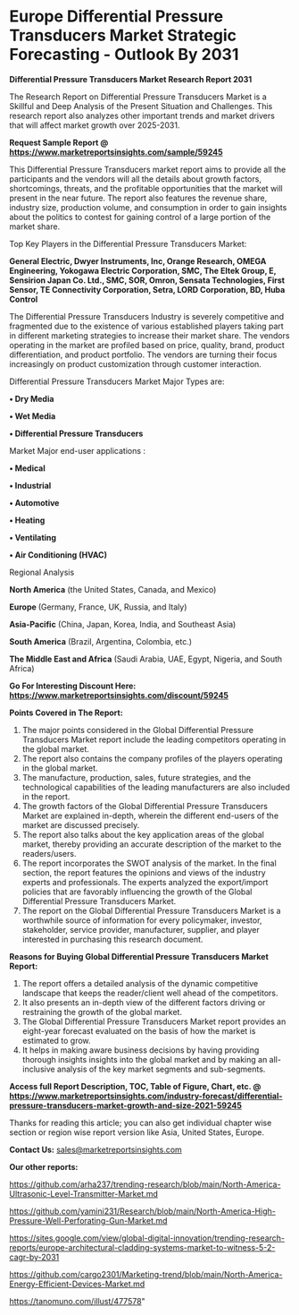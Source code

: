 # Europe Differential Pressure Transducers Market Strategic Forecasting - Outlook By 2031

<strong>Differential Pressure Transducers Market Research Report 2031</strong>

The Research Report on Differential Pressure Transducers Market is a Skillful and Deep Analysis of the Present Situation and Challenges. This research report also analyzes other important trends and market drivers that will affect market growth over 2025-2031.

<strong>Request Sample Report @ <a href=https://www.marketreportsinsights.com/sample/59245>https://www.marketreportsinsights.com/sample/59245</a></strong>

This Differential Pressure Transducers market report aims to provide all the participants and the vendors will all the details about growth factors, shortcomings, threats, and the profitable opportunities that the market will present in the near future. The report also features the revenue share, industry size, production volume, and consumption in order to gain insights about the politics to contest for gaining control of a large portion of the market share.

Top Key Players in the Differential Pressure Transducers Market:

<strong>General Electric, Dwyer Instruments, Inc, Orange Research, OMEGA Engineering, Yokogawa Electric Corporation, SMC, The Eltek Group, E, Sensirion Japan Co. Ltd., SMC, SOR, Omron, Sensata Technologies, First Sensor, TE Connectivity Corporation, Setra, LORD Corporation, BD, Huba Control</strong>

The Differential Pressure Transducers Industry is severely competitive and fragmented due to the existence of various established players taking part in different marketing strategies to increase their market share. The vendors operating in the market are profiled based on price, quality, brand, product differentiation, and product portfolio. The vendors are turning their focus increasingly on product customization through customer interaction.

Differential Pressure Transducers Market Major Types are:

<strong>• Dry Media

• Wet Media

• Differential Pressure Transducers</strong>

Market Major end-user applications :

<strong>• Medical

• Industrial

• Automotive

• Heating

• Ventilating

• Air Conditioning (HVAC)</strong>

Regional Analysis

</u><strong><b>North America</b></strong> (the United States, Canada, and Mexico)

<strong><b>Europe </b></strong>(Germany, France, UK, Russia, and Italy)

<strong><b>Asia-Pacific</b></strong> (China, Japan, Korea, India, and Southeast Asia)

<strong><b>South America</b></strong> (Brazil, Argentina, Colombia, etc.)

<strong><b>The Middle East and Africa</b></strong> (Saudi Arabia, UAE, Egypt, Nigeria, and South Africa)

<strong>Go For Interesting Discount Here: <a href=https://www.marketreportsinsights.com/discount/59245>https://www.marketreportsinsights.com/discount/59245</a></strong>

<strong>Points Covered in The Report:</strong>
<ol>
  <li>The major points considered in the Global Differential Pressure Transducers Market report include the leading competitors operating in the global market.</li>
  <li>The report also contains the company profiles of the players operating in the global market.</li>
  <li>The manufacture, production, sales, future strategies, and the technological capabilities of the leading manufacturers are also included in the report.</li>
  <li>The growth factors of the Global Differential Pressure Transducers Market are explained in-depth, wherein the different end-users of the market are discussed precisely.</li>
  <li>The report also talks about the key application areas of the global market, thereby providing an accurate description of the market to the readers/users.</li>
  <li>The report incorporates the SWOT analysis of the market. In the final section, the report features the opinions and views of the industry experts and professionals. The experts analyzed the export/import policies that are favorably influencing the growth of the Global Differential Pressure Transducers Market.</li>
  <li>The report on the Global Differential Pressure Transducers Market is a worthwhile source of information for every policymaker, investor, stakeholder, service provider, manufacturer, supplier, and player interested in purchasing this research document.</li>
</ol>
<strong>Reasons for Buying Global Differential Pressure Transducers Market Report:</strong>

<ol>
  <li>The report offers a detailed analysis of the dynamic competitive landscape that keeps the reader/client well ahead of the competitors.</li>
  <li>It also presents an in-depth view of the different factors driving or restraining the growth of the global market.</li>
  <li>The Global Differential Pressure Transducers Market report provides an eight-year forecast evaluated on the basis of how the market is estimated to grow.</li>
  <li>It helps in making aware business decisions by having providing thorough insights insights into the global market and by making an all-inclusive analysis of the key market segments and sub-segments.</li>
</ol>
<strong>Access full Report Description, TOC, Table of Figure, Chart, etc. @ <a href=https://www.marketreportsinsights.com/industry-forecast/differential-pressure-transducers-market-growth-and-size-2021-59245>https://www.marketreportsinsights.com/industry-forecast/differential-pressure-transducers-market-growth-and-size-2021-59245</a></strong>


Thanks for reading this article; you can also get individual chapter wise section or region wise report version like Asia, United States, Europe.

<strong>Contact Us:</strong>
sales@marketreportsinsights.com

<strong>Our other reports:</strong>

<a href=https://github.com/arha237/trending-research/blob/main/North-America-Ultrasonic-Level-Transmitter-Market.md>https://github.com/arha237/trending-research/blob/main/North-America-Ultrasonic-Level-Transmitter-Market.md</a>

<a href=https://github.com/yamini231/Research/blob/main/North-America-High-Pressure-Well-Perforating-Gun-Market.md>https://github.com/yamini231/Research/blob/main/North-America-High-Pressure-Well-Perforating-Gun-Market.md</a>

<a href=https://sites.google.com/view/global-digital-innovation/trending-research-reports/europe-architectural-cladding-systems-market-to-witness-5-2-cagr-by-2031>https://sites.google.com/view/global-digital-innovation/trending-research-reports/europe-architectural-cladding-systems-market-to-witness-5-2-cagr-by-2031</a>

<a href=https://github.com/cargo2301/Marketing-trend/blob/main/North-America-Energy-Efficient-Devices-Market.md>https://github.com/cargo2301/Marketing-trend/blob/main/North-America-Energy-Efficient-Devices-Market.md</a>

<a href=https://tanomuno.com/illust/477578>https://tanomuno.com/illust/477578</a>"
